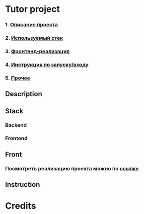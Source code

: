 # **Tutor project**
### 1. [Описание проекта](#description)
### 2. [Используемый стек](#stack)
### 3. [Фронтенд-реализация](#front)
### 4. [Инструкция по запуску/входу](#instruction)
### 5. [Прочее](#credits)

## Description

## Stack

### Backend

### Frontend

## Front

### Посмотреть реализацию проекта можно по [ссылке]()


## Instruction



# Credits

